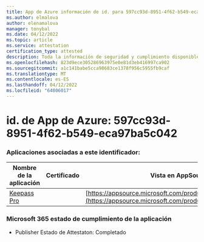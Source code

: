 ```yaml
---
title: App de Azure información de id. para 597cc93d-8951-4f62-b549-eca97ba5c042
ms.author: elmalova
author: elenamalova
manager: tonybal
ms.date: 04/12/2022
ms.topic: article
ms.service: attestation
certification_type: attested
description: Toda la información de seguridad y cumplimiento disponible para 597cc93d-8951-4f62-b549-eca97ba5c042.
ms.openlocfilehash: 823d9ece305286963975e0e81d3eb416997ca902
ms.sourcegitcommit: a1c141babe5cca98683ce1378f956c5955fb9caf
ms.translationtype: MT
ms.contentlocale: es-ES
ms.lasthandoff: 04/12/2022
ms.locfileid: "64806017"
---
```

# <a name="azure-app-id-597cc93d-8951-4f62-b549-eca97ba5c042"></a>id. de App de Azure: 597cc93d-8951-4f62-b549-eca97ba5c042


### <a name="apps-associated-with-this-id"></a>Aplicaciones asociadas a este identificador:
| **Nombre de la aplicación** | **Certificado** | **Vista en AppSource** |
|--------------|---------------|-----------------------|
| [Keepass Pro](../forward/WA200003336.md) |  | [https://appsource.microsoft.com/product/office/WA200003336](https://appsource.microsoft.com/product/office/WA200003336) |

### <a name="microsoft-365-app-compliance-status"></a>Microsoft 365 estado de cumplimiento de la aplicación
- Publisher Estado de Attestaton: Completado

